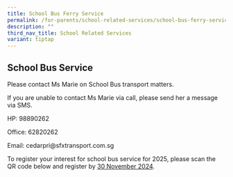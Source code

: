 ```yaml
---
title: School Bus Ferry Service
permalink: /for-parents/school-related-services/school-bus-ferry-service/
description: ""
third_nav_title: School Related Services
variant: tiptap
---
```

<h2><strong>School Bus Service</strong></h2>
<p>Please contact Ms Marie on School Bus transport matters.</p>
<p>If you are unable to contact Ms Marie via call, please send her a message
via SMS.</p>
<p>HP: 98890262</p>
<p>Office: 62820262</p>
<p>Email: <a rel="noopener noreferrer nofollow" target="_blank">cedarpri@sfxtransport.com.sg</a>
</p>
<p>To register your interest for school bus service for 2025, please scan
the QR code below and register by <u>30 November 2024</u>.</p>
<p></p>
<p></p>